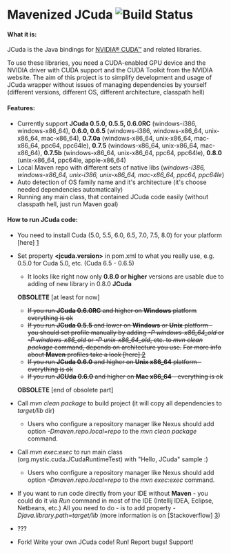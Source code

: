 Mavenized JCuda ![Build Status](https://travis-ci.org/MysterionRise/mavenized-jcuda.svg?branch=master)
=================

#### What it is:

JCuda is the Java bindings for [NVIDIA® CUDA™][4] and related libraries.

To use these libraries, you need a CUDA-enabled GPU device and the NVIDIA driver with CUDA support and the CUDA Toolkit from the NVIDIA website. The aim of this project is to simplify development and usage of JCuda wrapper without issues of managing dependencies by yourself (different versions, different OS, different architecture, classpath hell)

#### Features:

* Currently support **JCuda 0.5.0, 0.5.5, 0.6.0RC** (windows-i386, windows-x86_64), **0.6.0, 0.6.5** (windows-i386, windows-x86_64, unix-x86_64, mac-x86_64), **0.7.0a** (windows-x86_64, unix-x86_64, mac-x86_64, ppc64, ppc64le), **0.7.5** (windows-x86_64, unix-x86_64, mac-x86_64), **0.7.5b** (windows-x86_64, unix-x86_64, ppc64, ppc64le), **0.8.0** (unix-x86_64, ppc64le, apple-x86_64)
* Local Maven repo with different sets of native libs (_windows-i386, windows-x86_64, unix-i386, unix-x86_64, mac-x86_64, ppc64, ppc64le_)
* Auto detection of OS family name and it's architecture (it's choose needed dependencies automatically)
* Running any main class, that contained JCuda code easily (without classpath hell, just run Maven goal)

#### How to run JCuda code:

* You need to install Cuda (5.0, 5.5, 6.0, 6.5, 7.0, 7.5, 8.0) for your platform [here] [1]
* Set property **<jcuda.version>** in pom.xml to what you really use, e.g. 0.5.0 for Cuda 5.0, etc. (Cuda 6.5 - 0.6.5)
    * It looks like right now only **0.8.0 or higher** versions are usable due to adding of new library in 0.8.0 **JCuda**

    **OBSOLETE** [at least for now]

    * ~~If you run **JCuda 0.6.0RC** and higher on **Windows** platform everything is ok~~
    * ~~If you run **JCuda 0.5.5** and lower on **Windows** or **Unix** platform - you should set profile manually by adding *-P windows-x86_64_old*
        or *-P windows-x86_old* or *-P unix-x86_64_old*, etc. to _mvn clean package_ command, depends on architecture you use.~~
        ~~For more info about **Maven** profiles take a look [here] [2]~~
    * ~~If you run **JCuda 0.6.0** and higher on **Unix x86_64** platform - everything is ok~~
    * ~~If you run **JCUda 0.6.0** and higher on **Mac x86_64** - everything is ok~~

    **OBSOLETE** [end of obsolete part]


* Call _mvn clean package_ to build project (it will copy all dependencies to _target/lib_ dir)
	* Users who configure a repository manager like Nexus should add option _-Dmaven.repo.local=repo_ to the _mvn clean package_ command.
* Call _mvn exec:exec_ to run main class (org.mystic.cuda.JCudaRuntimeTest) with "Hello, JCuda" sample :)
	* Users who configure a repository manager like Nexus should add option _-Dmaven.repo.local=repo_ to the _mvn exec:exec_ command.
* If you want to run code directly from your IDE without **Maven** - you could do it via _Run_ command in most of the IDE (Intellij IDEA, Eclipse, Netbeans, etc.) All you need to do - is to add property _-Djava.library.path=target/lib_ (more information is on [Stackoverflow] [3])
* ???
* Fork! Write your own JCuda code! Run! Report bugs! Support!

[1]: https://developer.nvidia.com/cuda-downloads "here"
[2]: http://maven.apache.org/guides/introduction/introduction-to-profiles.html "here"
[3]: http://stackoverflow.com/q/28333226/2663985
[4]: http://www.nvidia.com/object/cuda_home_new.html "NVIDIA® CUDA™"
